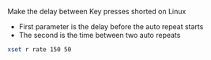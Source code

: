 [tags]: # '["linux", "keyboard", "xset"]'
[title]: # 'Keyboard input speed on Linux'

Make the delay between Key presses shorted on Linux

-   First parameter is the delay before the auto repeat starts
-   The second is the time between two auto repeats

```bash
xset r rate 150 50
```
